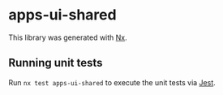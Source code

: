 # apps-ui-shared

This library was generated with [Nx](https://nx.dev).

## Running unit tests

Run `nx test apps-ui-shared` to execute the unit tests via [Jest](https://jestjs.io).
